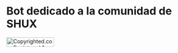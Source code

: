 # Bot dedicado a la comunidad de SHUX

<a class="copyrighted-badge" title="Copyrighted.com Registered &amp; Protected" target="_blank" href="https://www.copyrighted.com/work/0ZkPCJkhgSn3ROhf"><img alt="Copyrighted.com Registered &amp; Protected" border="0" width="125" height="25" srcset="https://static.copyrighted.com/badges/125x25/01_1_2x.png 2x" src="https://static.copyrighted.com/badges/125x25/01_1.png" /></a><script src="https://static.copyrighted.com/badges/helper.js"></script>
